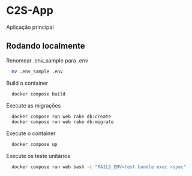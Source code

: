 
# C2S-App

Aplicação principal

## Rodando localmente

Renomear .env_sample para .env

```bash
  mv .env_sample .env
```

Build o container

```bash
  docker compose build
```

Execute as migrações

```bash
  docker compose run web rake db:create
  docker compose run web rake db:migrate
```

Execute o container

```bash
  docker compose up
```

Execute os teste unitários

```bash
  docker compose run web bash -c "RAILS_ENV=test bundle exec rspec"
```
